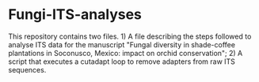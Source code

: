# Fungi-ITS-analyses
This repository contains two files. 1) A file describing the steps followed to analyse ITS data for the manuscript "Fungal diversity in shade-coffee plantations in Soconusco, Mexico: impact on orchid conservation"; 2) A script that executes a cutadapt loop to remove adapters from raw ITS sequences.
